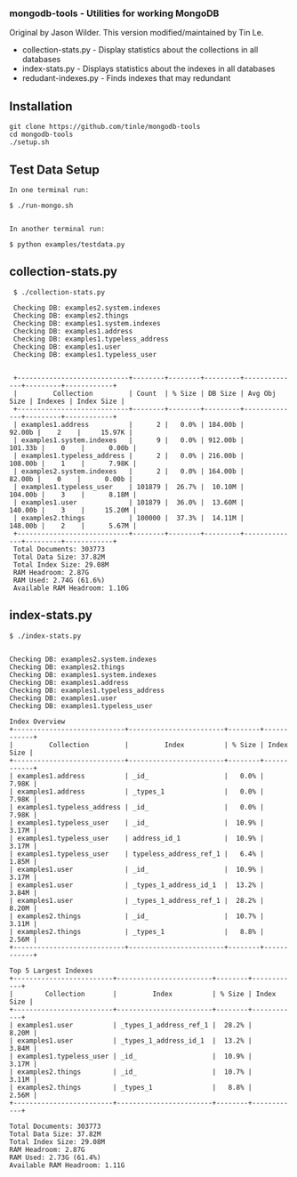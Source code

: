 ### mongodb-tools - Utilities for working MongoDB

Original by Jason Wilder.  This version modified/maintained by Tin Le.

* collection-stats.py - Display statistics about the collections in all databases
* index-stats.py - Displays statistics about the indexes in all databases
* redudant-indexes.py - Finds indexes that may redundant

## Installation

    git clone https://github.com/tinle/mongodb-tools
    cd mongodb-tools
    ./setup.sh

## Test Data Setup

    In one terminal run:

    $ ./run-mongo.sh


    In another terminal run:

    $ python examples/testdata.py


## collection-stats.py ##

     $ ./collection-stats.py

     Checking DB: examples2.system.indexes
     Checking DB: examples2.things
     Checking DB: examples1.system.indexes
     Checking DB: examples1.address
     Checking DB: examples1.typeless_address
     Checking DB: examples1.user
     Checking DB: examples1.typeless_user


     +----------------------------+--------+--------+---------+--------------+---------+------------+
     |         Collection         | Count  | % Size | DB Size | Avg Obj Size | Indexes | Index Size |
     +----------------------------+--------+--------+---------+--------------+---------+------------+
     | examples1.address          |      2 |   0.0% | 184.00b |       92.00b |    2    |     15.97K |
     | examples1.system.indexes   |      9 |   0.0% | 912.00b |      101.33b |    0    |      0.00b |
     | examples1.typeless_address |      2 |   0.0% | 216.00b |      108.00b |    1    |      7.98K |
     | examples2.system.indexes   |      2 |   0.0% | 164.00b |       82.00b |    0    |      0.00b |
     | examples1.typeless_user    | 101879 |  26.7% |  10.10M |      104.00b |    3    |      8.18M |
     | examples1.user             | 101879 |  36.0% |  13.60M |      140.00b |    3    |     15.20M |
     | examples2.things           | 100000 |  37.3% |  14.11M |      148.00b |    2    |      5.67M |
     +----------------------------+--------+--------+---------+--------------+---------+------------+
     Total Documents: 303773
     Total Data Size: 37.82M
     Total Index Size: 29.08M
     RAM Headroom: 2.87G
     RAM Used: 2.74G (61.6%)
     Available RAM Headroom: 1.10G

## index-stats.py

    $ ./index-stats.py
    

    Checking DB: examples2.system.indexes
    Checking DB: examples2.things
    Checking DB: examples1.system.indexes
    Checking DB: examples1.address
    Checking DB: examples1.typeless_address
    Checking DB: examples1.user
    Checking DB: examples1.typeless_user

    Index Overview
    +----------------------------+------------------------+--------+------------+
    |         Collection         |         Index          | % Size | Index Size |
    +----------------------------+------------------------+--------+------------+
    | examples1.address          | _id_                   |   0.0% |      7.98K |
    | examples1.address          | _types_1               |   0.0% |      7.98K |
    | examples1.typeless_address | _id_                   |   0.0% |      7.98K |
    | examples1.typeless_user    | _id_                   |  10.9% |      3.17M |
    | examples1.typeless_user    | address_id_1           |  10.9% |      3.17M |
    | examples1.typeless_user    | typeless_address_ref_1 |   6.4% |      1.85M |
    | examples1.user             | _id_                   |  10.9% |      3.17M |
    | examples1.user             | _types_1_address_id_1  |  13.2% |      3.84M |
    | examples1.user             | _types_1_address_ref_1 |  28.2% |      8.20M |
    | examples2.things           | _id_                   |  10.7% |      3.11M |
    | examples2.things           | _types_1               |   8.8% |      2.56M |
    +----------------------------+------------------------+--------+------------+

    Top 5 Largest Indexes
    +-------------------------+------------------------+--------+------------+
    |        Collection       |         Index          | % Size | Index Size |
    +-------------------------+------------------------+--------+------------+
    | examples1.user          | _types_1_address_ref_1 |  28.2% |      8.20M |
    | examples1.user          | _types_1_address_id_1  |  13.2% |      3.84M |
    | examples1.typeless_user | _id_                   |  10.9% |      3.17M |
    | examples2.things        | _id_                   |  10.7% |      3.11M |
    | examples2.things        | _types_1               |   8.8% |      2.56M |
    +-------------------------+------------------------+--------+------------+

    Total Documents: 303773
    Total Data Size: 37.82M
    Total Index Size: 29.08M
    RAM Headroom: 2.87G
    RAM Used: 2.73G (61.4%)
    Available RAM Headroom: 1.11G

